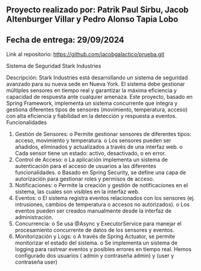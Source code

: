 Proyecto realizado por: Patrik Paul Sirbu, Jacob Altenburger Villar y Pedro Alonso Tapia Lobo
-------------------
Fecha de entrega: 29/09/2024
-------------------
Link al repositorio: https://github.com/jacobgalactico/prueba.git

Sistema de Seguridad Stark Industries

Descripción:
Stark Industries está desarrollando un sistema de seguridad avanzado para su nueva sede en Nueva York. El sistema debe gestionar múltiples sensores en tiempo real y garantizar la máxima eficiencia y capacidad de respuesta ante cualquier amenaza. Este proyecto, basado en Spring Framework, implementa un sistema concurrente que integra y gestiona diferentes tipos de sensores (movimiento, temperatura, acceso) con alta eficiencia y fiabilidad en la detección y respuesta a eventos.
Funcionalidades
1.	Gestión de Sensores:
o	Permite gestionar sensores de diferentes tipos: acceso, movimiento y temperatura.
o	Los sensores pueden ser añadidos, eliminados y actualizados a través de una interfaz web.
o	Cada sensor tiene un estado: activo, desactivado, o en error.
2.	Control de Acceso:
o	La aplicación implementa un sistema de autenticación para el acceso de usuarios a las diferentes funcionalidades.
o	Basado en Spring Security, se define una capa de autorización para gestionar roles y permisos de acceso.
3.	Notificaciones:
o	Permite la creación y gestión de notificaciones en el sistema, las cuales son visibles en la interfaz web.
4.	Eventos:
o	El sistema registra eventos relacionados con los sensores (ej. intrusiones, cambios de temperatura o accesos no autorizados).
o	Los eventos pueden ser creados manualmente desde la interfaz de administración.
5.	Concurrencia:
o	Se usa @Async y ExecutorService para manejar el procesamiento concurrente de datos de los sensores y eventos.
6.	Monitorización y Logs:
o	A través de Spring Actuator, se permite monitorizar el estado del sistema.
o	Se implementa un sistema de logging para rastrear eventos y posibles errores en tiempo real. Hemos configurado dos usuarios ( admin y contraseña admin) y (user y contraseña user)
